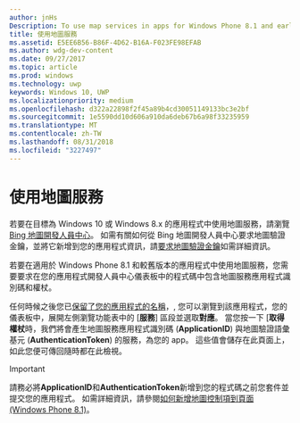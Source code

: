 ```yaml
---
author: jnHs
Description: To use map services in apps for Windows Phone 8.1 and earlier, you need a map service application ID and a token to include in your app's code. You can get this token in the Dev Center dashboard.
title: 使用地圖服務
ms.assetid: E5EE6B56-B86F-4D62-B16A-F023FE98EFAB
ms.author: wdg-dev-content
ms.date: 09/27/2017
ms.topic: article
ms.prod: windows
ms.technology: uwp
keywords: Windows 10, UWP
ms.localizationpriority: medium
ms.openlocfilehash: d322a22898f2f45a89b4cd30051149133bc3e2bf
ms.sourcegitcommit: 1e5590dd10d606a910da6deb67b6a98f33235959
ms.translationtype: MT
ms.contentlocale: zh-TW
ms.lasthandoff: 08/31/2018
ms.locfileid: "3227497"
---
```

# <a name="use-map-services"></a>使用地圖服務

若要在目標為 Windows 10 或 Windows 8.x 的應用程式中使用地圖服務，請瀏覽 [Bing 地圖開發人員中心](http://go.microsoft.com/fwlink/p/?LinkId=614880)。 如需有關如何從 Bing 地圖開發人員中心要求地圖驗證金鑰，並將它新增到您的應用程式資訊，請[要求地圖驗證金鑰](../maps-and-location/authentication-key.md)如需詳細資訊。 

若要在適用於 Windows Phone 8.1 和較舊版本的應用程式中使用地圖服務，您需要要求在您的應用程式開發人員中心儀表板中的程式碼中包含地圖服務應用程式識別碼和權杖。

任何時候之後您已[保留了您的應用程式的名稱](create-your-app-by-reserving-a-name.md)，, 您可以瀏覽到該應用程式，您的儀表板中，展開左側瀏覽功能表中的 [**服務**] 區段並選取**對應**。 當您按一下 [**取得權杖**時，我們將會產生地圖服務應用程式識別碼 (**ApplicationID**) 與地圖驗證語彙基元 (**AuthenticationToken**) 的服務，為您的 app。 這些值會儲存在此頁面上，如此您便可傳回隨時都在此檢視。

> [!IMPORTANT]
> 請務必將**ApplicationID**和**AuthenticationToken**新增到您的程式碼之前您套件並提交您的應用程式。 如需詳細資訊，請參閱[如何新增地圖控制項到頁面 (Windows Phone 8.1)](http://go.microsoft.com/fwlink/p/?LinkId=614882)。

 

 




